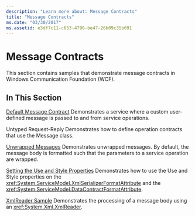 ```yaml
---
description: "Learn more about: Message Contracts"
title: "Message Contracts"
ms.date: "03/30/2017"
ms.assetid: e3df7c11-c653-4796-be47-26b09c35b691
---
```

# Message Contracts

This section contains samples that demonstrate message contracts in Windows Communication Foundation (WCF).

## In This Section

 [Default Message Contract](default-message-contract.md)
Demonstrates a service where a custom user-defined message is passed to and from service operations.

Untyped Request-Reply
Demonstrates how to define operation contracts that use the Message class.

 [Unwrapped Messages](unwrapped-messages.md)
Demonstrates unwrapped messages. By default, the message body is formatted such that the parameters to a service operation are wrapped.

 [Setting the Use and Style Properties](setting-the-use-and-style-properties.md)
Demonstrates how to use the Use and Style properties on the <xref:System.ServiceModel.XmlSerializerFormatAttribute> and the <xref:System.ServiceModel.DataContractFormatAttribute>.

 [XmlReader Sample](xmlreader-sample.md)
Demonstrates the processing of a message body using an <xref:System.Xml.XmlReader>.
